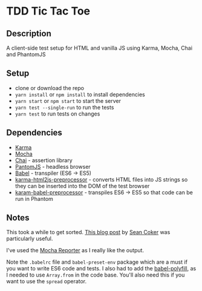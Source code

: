 # TDD Tic Tac Toe

## Description

A client-side test setup for HTML and vanilla JS using Karma, Mocha, Chai and PhantomJS

## Setup

- clone or download the repo
- `yarn install` or `npm install` to install dependencies
- `yarn start` or `npm start` to start the server
- `yarn test --single-run` to run the tests
- `yarn test` to run tests on changes

## Dependencies

- [Karma](https://karma-runner.github.io/2.0/index.html)
- [Mocha](https://mochajs.org/)
- [Chai](http://chaijs.com/) - assertion library
- [PantomJS](http://phantomjs.org/) - headless browser
- [Babel](http://babeljs.io/) - transpiler (ES6 -> ES5)
- [karma-html2js-preprocessor](https://github.com/karma-runner/karma-html2js-preprocessor) - converts HTML files into JS strings so they can be inserted into the DOM of the test browser
- [karam-babel-preprocessor](https://github.com/babel/karma-babel-preprocessor) - transpiles ES6 -> ES5 so that code can be run in Phantom

## Notes

This took a while to get sorted. [This blog post](https://sean.is/writing/client-side-testing-with-mocha-and-karma/) by [Sean Coker](https://sean.is/) was particularly useful.

I've used the [Mocha Reporter](https://github.com/litixsoft/karma-mocha-reporter) as I really like the output.

Note the `.babelrc` file and `babel-preset-env` package which are a must if you want to write ES6 code and tests. I also had to add the [babel-polyfill](https://babeljs.io/docs/usage/polyfill/), as I needed to use `Array.from` in the code base. You'll also need this if you want to use the `spread` operator.
